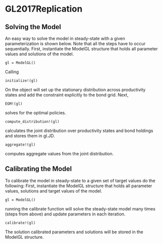 # GL2017Replication
 
## Solving the Model

An easy way to solve the model in steady-state with a given parameterization is shown below. Note that all the steps have to occur sequentially.
First, instantiate the ModelGL structure that holds all parameter values and solutions of the model.
```
gl = ModelGL() 
```
Calling 
```
initialize!(gl)
``` 
On the object will set up the stationary distribution across productivity states and add the constraint explicitly to the bond grid.
Next,
```
EGM!(gl)
```
solves for the optimal policies.
```
compute_distribution!(gl)
```
calculates the joint distribution over productivity states and bond holdings and stores them in gl.JD.
```
aggregate!(gl)
```
computes aggregate values from the joint distribution.

## Calibrating the Model

To calibrate the model in steady-state to a given set of target values do the following:
First, instantiate the ModelGL structure that holds all parameter values, solutions and target values of the model.
```
gl = ModelGL() 
```
running the calibrate function will solve the steady-state model many times (steps from above) and update parameters in each iteration.
```
calibrate!(gl)
```
The solution calibrated parameters and solutions will be stored in the ModelGL structure.